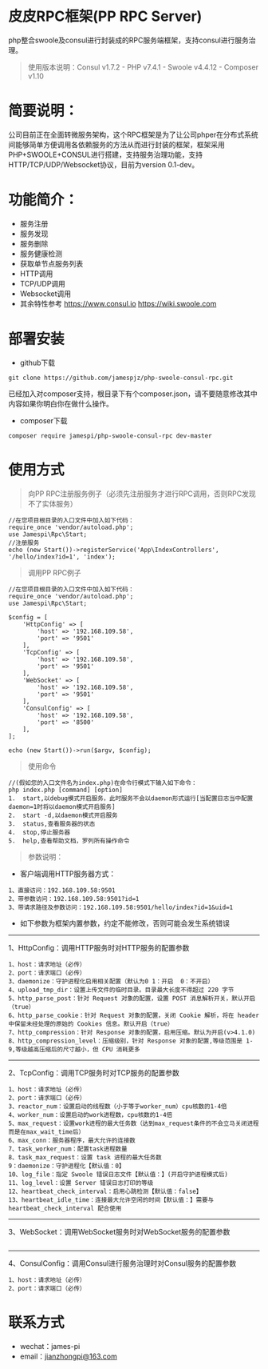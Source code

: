 # 皮皮RPC框架(PP RPC Server)
php整合swoole及consul进行封装成的RPC服务端框架，支持consul进行服务治理。

>使用版本说明：Consul v1.7.2 - PHP v7.4.1 - Swoole v4.4.12 - Composer v1.10

# 简要说明：
公司目前正在全面转微服务架构，这个RPC框架是为了让公司phper在分布式系统间能够简单方便调用各依赖服务的方法从而进行封装的框架，框架采用PHP+SWOOLE+CONSUL进行搭建，支持服务治理功能，支持HTTP/TCP/UDP/Websocket协议，目前为version 0.1-dev。

# 功能简介：
* 服务注册
* 服务发现
* 服务删除
* 服务健康检测
* 获取单节点服务列表
* HTTP调用
* TCP/UDP调用
* Websocket调用
* 其余特性参考 https://www.consul.io https://wiki.swoole.com

# 部署安装
* github下载
```
git clone https://github.com/jamespjz/php-swoole-consul-rpc.git
```
已经加入对composer支持，根目录下有个composer.json，请不要随意修改其中内容如果你明白你在做什么操作。
* composer下载
```
composer require jamespi/php-swoole-consul-rpc dev-master
```

# 使用方式
> 向PP RPC注册服务例子（必须先注册服务才进行RPC调用，否则RPC发现不了实体服务）
```
//在您项目根目录的入口文件中加入如下代码：
require_once 'vendor/autoload.php';
use Jamespi\Rpc\Start;
//注册服务
echo (new Start())->registerService('App\IndexControllers', '/hello/index?id=1', 'index');

```
> 调用PP RPC例子

```
//在您项目根目录的入口文件中加入如下代码：
require_once 'vendor/autoload.php';
use Jamespi\Rpc\Start;

$config = [
    'HttpConfig' => [
        'host' => '192.168.109.58',
        'port' => '9501'
    ],
    'TcpConfig' => [
        'host' => '192.168.109.58',
        'port' => '9501'
    ],
    'WebSocket' => [
        'host' => '192.168.109.58',
        'port' => '9501'
    ],
    'ConsulConfig' => [
        'host' => '192.168.109.58',
        'port' => '8500'
    ],
];

echo (new Start())->run($argv, $config);
```
> 使用命令
```
//(假如您的入口文件名为index.php)在命令行模式下输入如下命令：
php index.php [command] [option]
1.  start,以debug模式开启服务，此时服务不会以daemon形式运行[当配置日志当中配置daemon=1时将以daemon模式开启服务]
2.  start -d,以daemon模式开启服务
3.  status,查看服务器的状态
4.  stop,停止服务器
5.  help,查看帮助文档，罗列所有操作命令
```
> 参数说明：
* 客户端调用HTTP服务器方式：
```
1、直接访问：192.168.109.58:9501
2、带参数访问：192.168.109.58:9501?id=1
3、带请求路径及参数访问：192.168.109.58:9501/hello/index?id=1&uid=1
```
* 如下参数为框架内置参数，约定不能修改，否则可能会发生系统错误
---
1、HttpConfig：调用HTTP服务时对HTTP服务的配置参数
```
1、host：请求地址（必传）
2、port：请求端口（必传）
3、daemonize：守护进程化启用相关配置（默认为0 1：开启  0：不开启）
4、upload_tmp_dir：设置上传文件的临时目录。目录最大长度不得超过 220 字节
5、http_parse_post：针对 Request 对象的配置，设置 POST 消息解析开关，默认开启（true）
6、http_parse_cookie：针对 Request 对象的配置，关闭 Cookie 解析，将在 header 中保留未经处理的原始的 Cookies 信息。默认开启（true）
7、http_compression：针对 Response 对象的配置，启用压缩。默认为开启(v>4.1.0)
8、http_compression_level：压缩级别，针对 Response 对象的配置,等级范围是 1-9,等级越高压缩后的尺寸越小，但 CPU 消耗更多
```
---
2、TcpConfig：调用TCP服务时对TCP服务的配置参数
```
1、host：请求地址（必传）
2、port：请求端口（必传）
3、reactor_num：设置启动的线程数（小于等于worker_num）cpu核数的1-4倍
4、worker_num：设置启动的work进程数，cpu核数的1-4倍
5、max_request：设置work进程的最大任务数（达到max_request条件的不会立马关闭进程而是在max_wait_time后）
6、max_conn：服务器程序，最大允许的连接数
7、task_worker_num：配置task进程数量
8、task_max_request：设置 task 进程的最大任务数
9：daemonize：守护进程化【默认值：0】
10、log_file：指定 Swoole 错误日志文件【默认值：】(开启守护进程模式后)
11、log_level：设置 Server 错误日志打印的等级
12、heartbeat_check_interval：启用心跳检测【默认值：false】
13、heartbeat_idle_time：连接最大允许空闲的时间【默认值：】需要与 heartbeat_check_interval 配合使用
```
---
3、WebSocket：调用WebSocket服务时对WebSocket服务的配置参数
```

```
---
4、ConsulConfig：调用Consul进行服务治理时对Consul服务的配置参数
```
1、host：请求地址（必传）
2、port：请求端口（必传）
```

# 联系方式
* wechat：james-pi
* email：jianzhongpi@163.com

